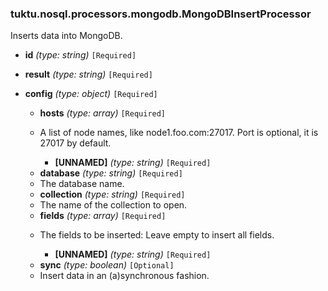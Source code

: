 ### tuktu.nosql.processors.mongodb.MongoDBInsertProcessor
Inserts data into MongoDB.

  * **id** *(type: string)* `[Required]`

  * **result** *(type: string)* `[Required]`

  * **config** *(type: object)* `[Required]`

    * **hosts** *(type: array)* `[Required]`
    - A list of node names, like node1.foo.com:27017. Port is optional, it is 27017 by default.
 
      * **[UNNAMED]** *(type: string)* `[Required]`

    * **database** *(type: string)* `[Required]`
    - The database name.
 
    * **collection** *(type: string)* `[Required]`
    - The name of the collection to open.
 
    * **fields** *(type: array)* `[Required]`
    - The fields to be inserted: Leave empty to insert all fields.
 
      * **[UNNAMED]** *(type: string)* `[Required]`

    * **sync** *(type: boolean)* `[Optional]`
    - Insert data in an (a)synchronous fashion.
 

